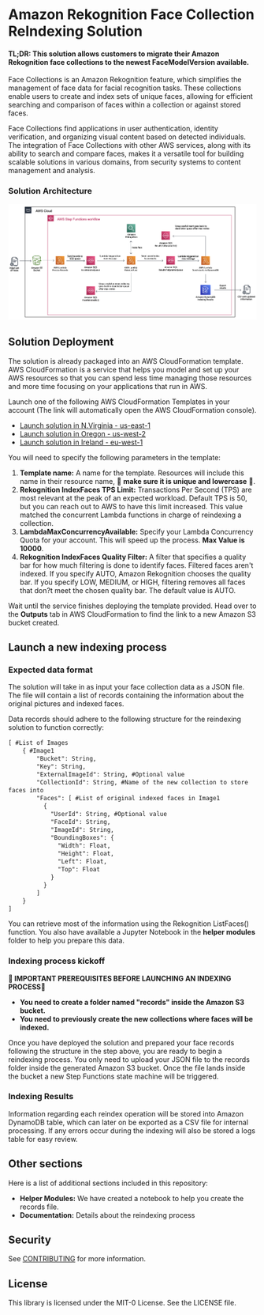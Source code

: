 # Amazon Rekognition Face Collection ReIndexing Solution

#### TL;DR: This solution allows customers to migrate their Amazon Rekognition face collections to the newest FaceModelVersion available.

Face Collections is an Amazon Rekognition feature, which simplifies the management of face data for facial recognition tasks. These collections enable users to create and index sets of unique faces, allowing for efficient searching and comparison of faces within a collection or against stored faces. 

Face Collections find applications in user authentication, identity verification, and organizing visual content based on detected individuals. The integration of Face Collections with other AWS services, along with its ability to search and compare faces, makes it a versatile tool for building scalable solutions in various domains, from security systems to content management and analysis.

### Solution Architecture

![Architecture](images/architecture.png)

## Solution Deployment

The solution is already packaged into an AWS CloudFormation template. AWS CloudFormation is a service that helps you model and set up your AWS resources so that you can spend less time managing those resources and more time focusing on your applications that run in AWS. 

Launch one of the following AWS CloudFormation Templates in your account (The link will automatically open the AWS CloudFormation console). 
- [Launch solution in N.Virginia - us-east-1](https://us-east-1.console.aws.amazon.com/cloudformation/home?region=us-east-1#/stacks/create/review?templateURL=https://rkra-us-east-1.s3.us-east-1.amazonaws.com/assets/template.yaml&stackName=remember-only-lowercase&unique)
- [Launch solution in Oregon - us-west-2](https://us-west-2.console.aws.amazon.com/cloudformation/home?region=us-west-2#/stacks/create/review?templateURL=https://rkra-us-west-2.s3.us-west-2.amazonaws.com/assets/template.yaml&stackName=remember-only-lowercase&unique)
- [Launch solution in Ireland - eu-west-1](https://eu-west-1.console.aws.amazon.com/cloudformation/home?region=eu-west-1#/stacks/create/review?templateURL=https://rkra-eu-west-1.s3.eu-west-1.amazonaws.com/assets/template.yaml&stackName=remember-only-lowercase&unique)

You will need to specify the following parameters in the template:

1. **Template name:** A name for the template. Resources will include this name in their resource name, 🔴 **make sure it is unique and lowercase** 🔴.  
2. **Rekognition IndexFaces TPS Limit:** Transactions Per Second (TPS) are most relevant at the peak of an expected workload. Default TPS is 50, but you can reach out to AWS to have this limit increased. This value matched the concurrent Lambda functions in charge of reindexing a collection. 
3. **LambdaMaxConcurrencyAvailable:** Specify your Lambda Concurrency Quota for your account. This will speed up the process. **Max Value is 10000**.
4. **Rekognition IndexFaces Quality Filter:** A filter that specifies a quality bar for how much filtering is done to identify faces. Filtered faces aren't indexed. If you specify AUTO, Amazon Rekognition chooses the quality bar. If you specify LOW, MEDIUM, or HIGH, filtering removes all faces that don?t meet the chosen quality bar. The default value is AUTO.

Wait until the service finishes deploying the template provided. Head over to the **Outputs** tab in AWS CloudFormation to find the link to a new Amazon S3 bucket created.

## Launch a new indexing process

### Expected data format 

The solution will take in as input your face collection data as a JSON file. The file will contain a list of records containing the information about the original pictures and indexed faces. 

Data records should adhere to the following structure for the reindexing solution to function correctly:

```
[ #List of Images
    { #Image1
        "Bucket": String,
        "Key": String,
        "ExternalImageId": String, #Optional value 
        "CollectionId": String, #Name of the new collection to store faces into
        "Faces": [ #List of original indexed faces in Image1
          {                         
            "UserId": String, #Optional value
            "FaceId": String,
            "ImageId": String,
            "BoundingBoxes": {
              "Width": Float,
              "Height": Float,
              "Left": Float,
              "Top": Float
            }
          }
        ]
    }
]      
```

You can retrieve most of the information using the Rekognition ListFaces() function. You also have available a Jupyter Notebook in the **helper modules** folder to help you prepare this data.

### Indexing process kickoff

**🔴 IMPORTANT PREREQUISITES BEFORE LAUNCHING AN INDEXING PROCESS🔴**

* **You need to create a folder named "records" inside the Amazon S3 bucket.**
* **You need to previously create the new collections where faces will be indexed.** 

Once you have deployed the solution and prepared your face records following the structure in the step above, you are ready to begin a reindexing process. You only need to upload your JSON file to the records folder inside the generated Amazon S3 bucket. Once the file lands inside the bucket a new Step Functions state machine will be triggered. 

### Indexing Results

Information regarding each reindex operation will be stored into Amazon DynamoDB table, which can later on be exported as a CSV file for internal processing. If any errors occur during the indexing will also be stored a logs table for easy review. 

## Other sections 

Here is a list of additional sections included in this repository:

* **Helper Modules:** We have created a notebook to help you create the records file. 
* **Documentation:** Details about the reindexing process

## Security

See [CONTRIBUTING](CONTRIBUTING.md#security-issue-notifications) for more information.

## License

This library is licensed under the MIT-0 License. See the LICENSE file.
